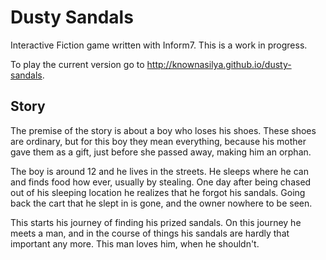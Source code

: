 # Dusty Sandals

Interactive Fiction game written with Inform7.
This is a work in progress.

To play the current version go to http://knownasilya.github.io/dusty-sandals.

## Story

The premise of the story is about a boy who loses his shoes.
These shoes are ordinary, but for this boy they mean everything, because
his mother gave them as a gift, just before she passed away, making him an orphan.

The boy is around 12 and he lives in the streets. He sleeps where he can
and finds food how ever, usually by stealing. One day after being chased out of his sleeping location
he realizes that he forgot his sandals. Going back the cart that he slept in is gone, and the owner
nowhere to be seen.

This starts his journey of finding his prized sandals. On this journey he meets a man, and
in the course of things his sandals are hardly that important any more. This man loves
him, when he shouldn't.
